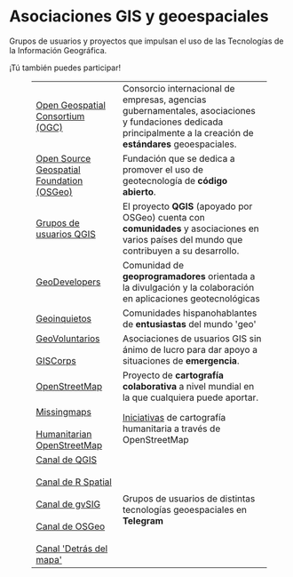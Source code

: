 # Asociaciones GIS y geoespaciales

<!-- wp:paragraph {"align":"center"} -->
<p class="has-text-align-center">Grupos de usuarios y proyectos que impulsan el uso de las Tecnologías de la Información Geográfica. </p>
<!-- /wp:paragraph -->

<!-- wp:paragraph {"align":"center"} -->
<p class="has-text-align-center">¡Tú también puedes participar!</p>
<!-- /wp:paragraph -->

<!-- wp:table {"hasFixedLayout":true} -->
<figure class="wp-block-table"><table class="has-fixed-layout"><tbody><tr><td><a rel="noreferrer noopener" href="https://www.ogc.org/" target="_blank">Open Geospatial Consortium (OGC)</a></td><td>Consorcio internacional de empresas, agencias gubernamentales, asociaciones y fundaciones dedicada principalmente a la creación de <strong>estándares</strong> geoespaciales.</td></tr><tr><td><a rel="noreferrer noopener" href="https://www.osgeo.org/" target="_blank">Open Source Geospatial Foundation (OSGeo)</a></td><td>Fundación que se dedica a promover el uso de geotecnología de <strong>código abierto</strong>.</td></tr><tr><td><a rel="noreferrer noopener" href="https://qgis.org/es/site/forusers/usergroups.html" target="_blank">Grupos de usuarios QGIS</a></td><td>El proyecto <strong>QGIS</strong> (apoyado por OSGeo) cuenta con <strong>comunidades </strong>y asociaciones en varios países del mundo que contribuyen a su desarrollo.</td></tr><tr><td><a rel="noreferrer noopener" href="https://www.geodevelopers.org/" target="_blank">GeoDevelopers</a></td><td>Comunidad de <strong>geoprogramadores </strong>orientada a la divulgación y la colaboración en aplicaciones geotecnológicas</td></tr><tr><td><a href="http://geoinquietos.org/" target="_blank" rel="noreferrer noopener">Geoinquietos</a></td><td>Comunidades hispanohablantes de <strong>entusiastas </strong>del mundo 'geo'</td></tr><tr><td><a rel="noreferrer noopener" href="https://www.geovoluntarios.org/" target="_blank">GeoVoluntarios</a><br><br><a rel="noreferrer noopener" href="https://www.giscorps.org/" target="_blank">GISCorps</a></td><td>Asociaciones de usuarios GIS sin ánimo de lucro para dar apoyo a situaciones de <strong>emergencia</strong>.</td></tr><tr><td><a rel="noreferrer noopener" href="https://www.openstreetmap.org/" target="_blank">OpenStreetMap</a></td><td>Proyecto de <strong>cartografía colaborativa</strong> a nivel mundial en la que cualquiera puede aportar.</td></tr><tr><td><a rel="noreferrer noopener" href="https://www.missingmaps.org/es/" target="_blank">Missingmaps</a><br><br><a rel="noreferrer noopener" href="https://tasks.hotosm.org/" target="_blank">Humanitarian OpenStreetMap</a></td><td><a rel="noreferrer noopener" href="https://wiki.openstreetmap.org/wiki/ES:Proyectos_de_mapeo" target="_blank">Iniciativas</a> de cartografía humanitaria a través de OpenStreetMap</td></tr><tr><td><a rel="noreferrer noopener" href="https://telegram.me/qgis_es" target="_blank">Canal de QGIS</a><br><br><a rel="noreferrer noopener" href="https://telegram.me/rspatial_es" target="_blank">Canal de R Spatial</a><br><br><a rel="noreferrer noopener" href="https://t.me/gvsiges" target="_blank">Canal de gvSIG</a><br><br><a rel="noreferrer noopener" href="https://t.me/osgeoes" target="_blank">Canal de OSGeo</a> <br><br><a rel="noreferrer noopener" href="https://t.me/detrasdelmapa" target="_blank">Canal 'Detrás del mapa'</a></td><td>Grupos de usuarios de distintas tecnologías geoespaciales en <strong>Telegram  </strong></td></tr></tbody></table></figure>
<!-- /wp:table -->
